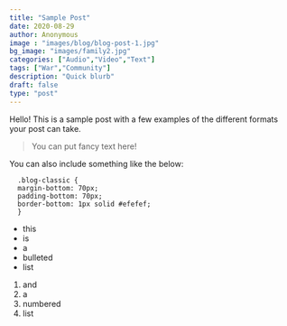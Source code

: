 ```yaml
---
title: "Sample Post"
date: 2020-08-29
author: Anonymous
image : "images/blog/blog-post-1.jpg"
bg_image: "images/family2.jpg"
categories: ["Audio","Video","Text"] 
tags: ["War","Community"]
description: "Quick blurb"
draft: false
type: "post"
---
```



Hello! This is a sample post with a few examples of the different formats your post can take. </p>

> You can put fancy text here! 

You can also include something like the below: </p>

```
  .blog-classic {
  margin-bottom: 70px;
  padding-bottom: 70px;
  border-bottom: 1px solid #efefef;
  }
```


* this
* is
* a 
* bulleted
* list

1. and
2. a 
3. numbered
4. list